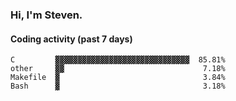 ### Hi, I'm Steven.

#### Coding activity (past 7 days)
```
C         ▓▓▓▓▓▓▓▓▓▓▓▓▓▓▓▓▓▓▓▓▓▓▓▓▓▓▓▓▓▓  85.81%
other     ▓▓                               7.18%
Makefile  ▓                                3.84%
Bash      ▓                                3.18%
```
